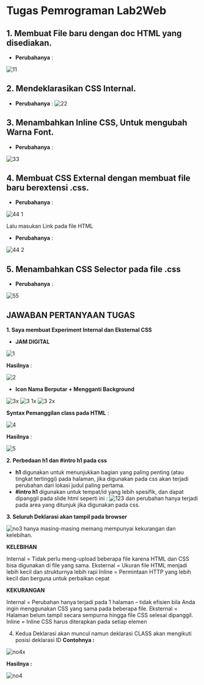 # Tugas Pemrograman Lab2Web

## 1. Membuat File baru dengan doc HTML yang disediakan. 
- **Perubahanya** :

![11](https://user-images.githubusercontent.com/56239989/113124116-64670480-923f-11eb-84c7-36136f2c85d9.jpg)
## 2. Mendeklarasikan CSS Internal. 
- **Perubahanya** :
![22](https://user-images.githubusercontent.com/56239989/113124128-6630c800-923f-11eb-8251-2ce31a1351c7.jpg)
## 3. Menambahkan Inline CSS, Untuk mengubah Warna Font. 
- **Perubahanya** :

![33](https://user-images.githubusercontent.com/56239989/113124534-cde71300-923f-11eb-9f71-d2de3fe9ab1b.jpg)
## 4. Membuat CSS External dengan membuat file baru berextensi .css.
- **Perubahanya** :

![44 1](https://user-images.githubusercontent.com/56239989/113124540-cf184000-923f-11eb-9167-a156f0728cc0.jpg)

   Lalu masukan Link pada file HTML
- **Perubahanya** :

![44 2](https://user-images.githubusercontent.com/56239989/113124542-cf184000-923f-11eb-8ce5-610ee32a438d.jpg)
## 5. Menambahkan CSS Selector pada file .css
- **Perubahanya** :

![55](https://user-images.githubusercontent.com/56239989/113125359-b65c5a00-9240-11eb-8d60-942365a562cf.jpg)

## JAWABAN PERTANYAAN TUGAS
**1. Saya membuat Experiment Internal dan Eksternal CSS**
   - **JAM DIGITAL**
   
   ![1](https://user-images.githubusercontent.com/56239989/113284526-f7716e80-9313-11eb-91ac-d533348154e4.jpg)
   
   **Hasilnya** :
   
   ![2](https://user-images.githubusercontent.com/56239989/113276957-7a8dc700-930a-11eb-95e2-316b46973a28.jpg)
   
   - **Icon Nama Berputar + Mengganti Background**
   
  ![3x](https://user-images.githubusercontent.com/56239989/113284678-2a1b6700-9314-11eb-8a89-16b13719b0a5.jpg)
  ![3 1x](https://user-images.githubusercontent.com/56239989/113284247-9184e700-9313-11eb-9a97-43209bcf3447.jpg)
  ![3 2x](https://user-images.githubusercontent.com/56239989/113284252-92b61400-9313-11eb-9d6d-dbaade20978c.jpg)
  
   **Syntax Pemanggilan class pada HTML** :
    
  ![4](https://user-images.githubusercontent.com/56239989/113277396-df492180-930a-11eb-898b-8c1cb4aada90.jpg)
    
   **Hasilnya** :
   
  ![5](https://user-images.githubusercontent.com/56239989/113277400-dfe1b800-930a-11eb-85b3-8beedb261a09.jpg)

**2. Perbedaan h1 dan #intro h1 pada css**
   - **h1** digunakan untuk menunjukkan bagian yang paling penting (atau tingkat tertinggi) pada halaman, jika digunakan pada css akan terjadi perubahan dari lokasi judul paling pertama.
   - **#intro h1** digunakan untuk tempat/id yang lebih spesifik, dan dapat dipanggil pada slide html seperti ini :
   ![123](https://user-images.githubusercontent.com/56239989/113279246-13bddd00-930d-11eb-8baf-44ead28513eb.jpg) dan perubahan hanya terjadi pada area yang ditunjuk jika digunakan pada css.
   
**3. Seluruh Deklarasi akan tampil pada browser**

   ![no3](https://user-images.githubusercontent.com/56239989/113281776-37ceed80-9310-11eb-8d35-a04d3075ca8b.jpg)
   hanya masing-masing memang mempunyai kekurangan dan kelebihan.
   
   **KELEBIHAN**
   
   Internal    = Tidak perlu meng-upload beberapa file karena HTML dan CSS bisa digunakan di file yang sama.
   Eksternal   = Ukuran file HTML menjadi lebih kecil dan strukturnya lebih rapi
   Inline      = Permintaan HTTP yang lebih kecil dan berguna untuk perbaikan cepat
   
   **KEKURANGAN**
   
   Internal    = Perubahan hanya terjadi pada 1 halaman – tidak efisien bila Anda ingin menggunakan CSS yang sama pada beberapa file.
   Eksternal   = Halaman belum tampil secara sempurna hingga file CSS selesai dipanggil.
   Inline      = Inline CSS harus diterapkan pada setiap elemen

4. Kedua Deklarasi akan muncul namun deklarasi CLASS akan mengikuti posisi deklarasi ID
  **Contohnya :**
  
  ![no4x](https://user-images.githubusercontent.com/56239989/113283902-13284500-9313-11eb-8db4-cc2a48dc134b.jpg)
  
  **Hasilnya :**
  
  ![no4](https://user-images.githubusercontent.com/56239989/113283900-128fae80-9313-11eb-86d5-89379dcb1aad.jpg)
 
